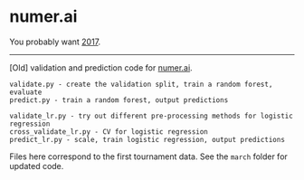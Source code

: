 # numer.ai

You probably want [2017](2017/).

---

[Old] validation and prediction code for [numer.ai](http://numer.ai/).

	validate.py - create the validation split, train a random forest, evaluate
	predict.py - train a random forest, output predictions

	validate_lr.py - try out different pre-processing methods for logistic regression
	cross_validate_lr.py - CV for logistic regression
	predict_lr.py - scale, train logistic regression, output predictions

Files here correspond to the first tournament data. See the `march` folder for updated code.
